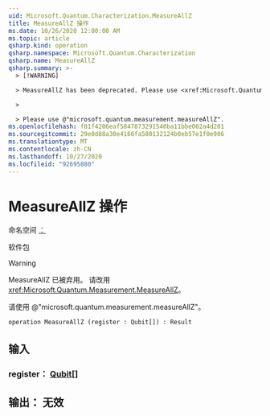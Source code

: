 ```yaml
---
uid: Microsoft.Quantum.Characterization.MeasureAllZ
title: MeasureAllZ 操作
ms.date: 10/26/2020 12:00:00 AM
ms.topic: article
qsharp.kind: operation
qsharp.namespace: Microsoft.Quantum.Characterization
qsharp.name: MeasureAllZ
qsharp.summary: >-
  > [!WARNING]

  > MeasureAllZ has been deprecated. Please use <xref:Microsoft.Quantum.Measurement.MeasureAllZ> instead.

  >

  > Please use @"microsoft.quantum.measurement.measureAllZ".
ms.openlocfilehash: f81f4206eaf5847873291540ba11bbe002a4d201
ms.sourcegitcommit: 29e0d88a30e4166fa580132124b0eb57e1f0e986
ms.translationtype: MT
ms.contentlocale: zh-CN
ms.lasthandoff: 10/27/2020
ms.locfileid: "92695880"
---
```

# <a name="measureallz-operation"></a>MeasureAllZ 操作

命名空间 [：](xref:Microsoft.Quantum.Characterization)

软件包 [](https://nuget.org/packages/)


> [!WARNING]
> MeasureAllZ 已被弃用。 请改用 <xref:Microsoft.Quantum.Measurement.MeasureAllZ>。
>
> 请使用 @"microsoft.quantum.measurement.measureAllZ"。



```qsharp
operation MeasureAllZ (register : Qubit[]) : Result
```


## <a name="input"></a>输入

### <a name="register--qubit"></a>register： [Qubit](xref:microsoft.quantum.lang-ref.qubit)[]





## <a name="output--__invalidresult__"></a>输出： __无效 <Result>__

